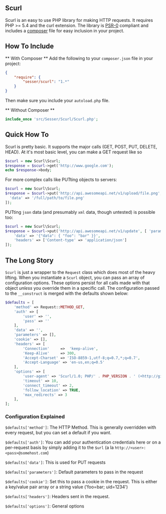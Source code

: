 ## Scurl ##
Scurl is an easy to use PHP library for making HTTP requests. It requires 
PHP >= 5.4 and the curl extension. The library is [PSR-0](https://github.com/php-fig/fig-standards/blob/master/accepted/PSR-0.md) compliant and 
includes a [composer](http://getcomposer.org) file for easy inclusion in your project.

## How To Include ##

** With Composer **
Add the following to your `composer.json` file in your project:

``` json
{
	"require": {
		"sesser/scurl": "1.*"
	}
}
```

Then make sure you include your `autoload.php` file.

** Without Composer **

``` php
include_once 'src/Sesser/Scurl/Scurl.php';
```

## Quick How To ##

Scurl is pretty basic. It supports the major calls (GET, POST, PUT, DELETE, HEAD).
At it's most basic level, you can make a GET request like so

``` php
$scurl = new Scurl\Scurl;
$response = $scurl->get('http://www.google.com');
echo $response->body;
```

For more complex calls like PUTting objects to servers:
``` php
$scurl = new Scurl\Scurl;
$response = $scurl->put('http://api.awesomeapi.net/v1/upload/file.png', [], [
  'data' => '/full/path/to/file.png'
]);
```

PUTting `json` data (and presumably `xml` data, though untested) is possible too:
``` php
$scurl = new Scurl\Scurl;
$response = $scurl->put('http://api.awesomeapi.net/v1/update', [ 'param' => 'value'], [
	'data' => '{"data": { "foo": "bar" }}',
	'headers' => ['Content-type' => 'application/json']
]);
```

## The Long Story ##

`Scurl` is just a wrapper to the `Request` class which does most of the heavy lifting.
When you instantiate a `Scurl` object, you can pass an array of configuration
options. These options persist for all calls made with that object *unless* you 
override them in a specific call. The configuration passed to the `__construct`
is merged with the defaults shown below:

``` php
$defaults = [
	'method' => Request::METHOD_GET,
	'auth' => [
		'user' => '',
		'pass' => ''
	],
	'data' => '',
	'parameters' => [],
	'cookie' => [],
	'headers' => [
		'Connection'	 =>  'keep-alive',
		'Keep-Alive'	 => 300,
		'Accept-Charset' => 'ISO-8859-1,utf-8;q=0.7,*;q=0.7',
		'Accept-Language' => 'en-us,en;q=0.5'			
	],
	'options' => [
		'user-agent' => 'Scurl/1.0; PHP/' . PHP_VERSION . ' (+http://github.com/sesser/scurl)',
		'timeout' => 10,
		'connect_timeout' => 2,
		'follow_location' => TRUE,
		'max_redirects' => 3
	],
];
```

### Configuration Explained ###

`$defaults['method']`: The HTTP Method. This is generally overridden with every request, but you can set a default if you want.

`$defaults['auth']`: You can add your authentication credentials here or on a per-request basis by simply adding it to the `$url` (a la `http://<user>:<pass>@somehost.com`)

`$defaults['data']`: This is used for PUT requests

`$defaults['parameters']`: Default parameters to pass in the request

`$defaults['cookie']`: Set this to pass a cookie in the request. This is either a key/value pair array or a string value ('foo=bar; uid=1234')

`$defaults['headers']`: Headers sent in the request.

`$defaults['options']`: General options
